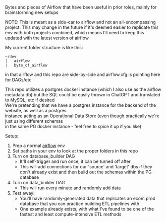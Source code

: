 Bytes and pieces of Airflow that have been useful in prior roles, mainly for brainstorming new setups

NOTE: This is meant as a side-car to airflow and not an all-encompassing project.
This may change in the future if it's deemed easier to replicate this env with both 
projects combined, which means I'll need to keep this updated with the latest version
of airflow

My current folder structure is like this:
```
~/dev
|   airflow
|   byte_of_airflow
```
in that airflow and this repo are side-by-side and airflow.cfg is pointing here for DAGs/etc

This repo utilizes a postgres docker instance (which I also use as the airflow metadata db) but the SQL
could be easily thrown in ChatGPT and translated to MySQL, etc if desired  
We're pretending that we have a postgres instance for the backend of the website, as well as a postgres  
instance acting as an Operational Data Store (even though practically we're just using different schemas  
in the same PG docker instance - feel free to spice it up if you like)

Setup:  
 1. Prep a normal [airflow](https://github.com/apache/airflow) env
 2. Set paths in your env to look at the proper folders in this repo
 3. Turn on database_builder DAG
    * It'll self-trigger and run once, it can be turned off after
    * This will add connections for our 'source' and 'target' dbs if they don't
      already exist and then build out the schemas within the PG database
 4. Turn on data_builder DAG
    * This will run every minute and randomly add data
 5. Test away!
    * You'll have randomly-generated data that replicates an ecom prod database
      that you can practice building ETL pipelines with
    * One example already exists, with what I've found to be one of the fastest
      and least compute-intensive ETL methods
